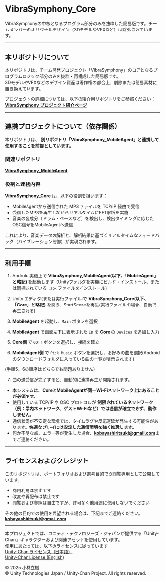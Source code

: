 # VibraSymphony_Core
VibraSymphonyの中核となるプログラム部分のみを抜粋した簡易版です。チームメンバーのオリジナルデザイン（3DモデルやVFXなど）は除外されています。

---

## 本リポジトリについて

本リポジトリは、チーム開発プロジェクト「VibraSymphony」のコアとなるプログラムロジック部分のみを抜粋・再構成した簡易版です。  
3DモデルやVFXなどのデザイン資産は著作権の都合上、削除または簡易素材に置き換えています。

プロジェクトの詳細については、以下の紹介用リポジトリをご参照ください：  
**[VibraSymphony プロジェクト紹介ページ](https://github.com/rickyKunn/VibraSymphony_Description)**

---

## 連携プロジェクトについて（依存関係）

本リポジトリは、 **別リポジトリ「VibraSymphony_MobileAgent」と連携して使用することを前提としています。**

### 関連リポジトリ

**[VibraSymphony_MobileAgent](https://github.com/rickyKunn/VibraSymphony_MobileAgent)**  



### 役割と連携内容

**VibraSymphony_Core** は、以下の役割を担います：

- MobileAgentから送信された MP3 ファイルを TCP/IP 経由で受信
- 受信したMP3を再生しながらリアルタイムにFFT解析を実施
- 音楽の各成分（ドラム・ベースなど）を検出し、検出タイミングに応じたOSC信号をMobileAgentへ送信

これにより、音楽データの解析と、解析結果に基づくリアルタイムなフィードバック（バイブレーション制御）が実現されます。


---

## 利用手順

1. Android 実機上で **VibraSymphony_MobileAgent(以下、「MobileAgent」と略記)** を起動します（Unityフォルダを実機にビルド・インストール、または同梱されている `.apk` ファイルをインストール)

2. Unity エディタ(または実行ファイル)で **VibraSymphony_Core(以下、「Core」と略記)** を開き、StartSceneを再生(実行ファイルの場合、自動で再生される)

3. **MobileAgent** を起動し、`Main` ボタンを選択

4. **MobileAgent** で画面左下に表示された `ID` を **Core** の `Devices` を追加し入力

5. **Core側** で `GO!!` ボタンを選択し、接続を確立

6. **MobileAgent側** で `Pick Music` ボタンを選択し、お好みの曲を選択(Androidのダウンロードフォルダに入っている曲の一覧が表示されます)

(手順5、6の順序はどちらでも問題ありません)

7. 曲の送受信が完了すると、自動的に連携再生が開始されます。


- 本システムは、**CoreとMobileAgentが同一Wi-Fiネットワーク上にあることが必須です。**
- 使用している TCP/IP や OSC プロトコルが **制限されているネットワーク（例：学内ネットワーク、ゲストWi-Fiなど）では通信が確立できず、動作しません。**
- 通信状況が不安定な環境では、タイムラグや反応遅延が発生する可能性があります。**快適なプレイには安定した通信環境を強く推奨します。**
- 何か不明な点、エラー等が発生した場合、**kobayashiritsuki@gmail.com**までご連絡ください。  


---

## ライセンスおよびクレジット

このリポジトリは、ポートフォリオおよび選考目的での閲覧専用として公開しています。

- 商用利用は禁止です  
- 改変や再配布は禁止です  
- 閲覧および参照は自由ですが、許可なく他用途に使用しないでください

その他の目的での使用を希望される場合は、下記までご連絡ください。  
**kobayashiritsuki@gmail.com**

---

本プロジェクトでは、ユニティ・テクノロジーズ・ジャパンが提供する「Unity-Chan」キャラクターおよび関連アセットを使用しています。  
使用にあたっては、以下のライセンスに従っています：  
[Unity-Chan ライセンス（日本語）](https://unity-chan.com/contents/license_jp/)  
[Unity-Chan License (English)](https://unity-chan.com/contents/license_en/)

© 2025 小林立樹  
© Unity Technologies Japan / Unity-Chan Project. All rights reserved.

